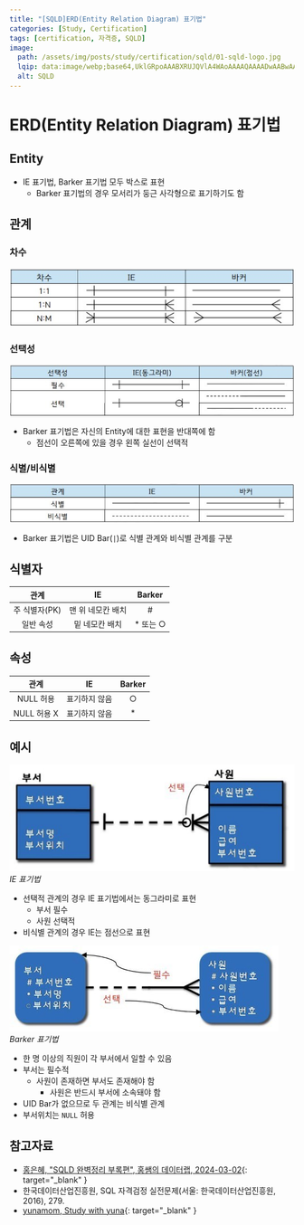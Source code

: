 ```yaml
---
title: "[SQLD]ERD(Entity Relation Diagram) 표기법"
categories: [Study, Certification]
tags: [certification, 자격증, SQLD]
image:
  path: /assets/img/posts/study/certification/sqld/01-sqld-logo.jpg
  lqip: data:image/webp;base64,UklGRpoAAABXRUJQVlA4WAoAAAAQAAAADwAABwAAQUxQSDIAAAARL0AmbZurmr57yyIiqE8oiG0bejIYEQTgqiDA9vqnsUSI6H+oAERp2HZ65qP/VIAWAFZQOCBCAAAA8AEAnQEqEAAIAAVAfCWkAALp8sF8rgRgAP7o9FDvMCkMde9PK7euH5M1m6VWoDXf2FkP3BqV0ZYbO6NA/VFIAAAA
  alt: SQLD
---
```


# ERD(Entity Relation Diagram) 표기법

## Entity

- IE 표기법, Barker 표기법 모두 박스로 표현
	+ Barker 표기법의 경우 모서리가 둥근 사각형으로 표기하기도 함

## 관계

### 차수

![01-relation-notation(1)](/assets/img/posts/study/certification/sqld/erd-notation/01-relation-notation(1).jpg)

### 선택성

![02-relation-notation(2)](/assets/img/posts/study/certification/sqld/erd-notation/02-relation-notation(2).jpg)

- Barker 표기법은 자신의 Entity에 대한 표현을 반대쪽에 함
	+ 점선이 오른쪽에 있을 경우 왼쪽 실선이 선택적

### 식별/비식별

![03-relation-notation(3)](/assets/img/posts/study/certification/sqld/erd-notation/03-relation-notation(3).jpg)

- Barker 표기법은 UID Bar(`|`)로 식별 관계와 비식별 관계를 구분

## 식별자

|        관계        |            IE              |   Barker    |
|:------------------:|:-----------------------:|:------------:|
|  주 식별자(PK)  |  맨 위 네모칸 배치  |       #       |
|    일반 속성     |    밑 네모칸 배치    |  * 또는 ○  |

## 속성

|       관계        |           IE          |  Barker  |
|:-----------------:|:-------------------:|:---------:|
|    NULL 허용   |  표기하지 않음  |     ○    |
|  NULL 허용 X  |  표기하지 않음  |      *     |

## 예시

![04-ex-ie-notation](/assets/img/posts/study/certification/sqld/erd-notation/04-ex-ie-notation.jpg)
*IE 표기법*

- 선택적 관계의 경우 IE 표기법에서는 동그라미로 표현
	+ 부서 필수
	+ 사원 선택적
- 비식별 관계의 경우 IE는 점선으로 표현

![05-ex-barker-notation](/assets/img/posts/study/certification/sqld/erd-notation/05-ex-barker-notation.jpg)
*Barker 표기법*

- 한 명 이상의 직원이 각 부서에서 일할 수 있음
- 부서는 필수적
	+ 사원이 존재하면 부서도 존재해야 함
		* 사원은 반드시 부서에 소속돼야 함
- UID Bar가 없으므로 두 관계는 비식별 관계
- 부서위치는 `NULL` 허용

## 참고자료

- [홍은혜, "SQLD 완벽정리 부록편", 홍쌤의 데이터랩, 2024-03-02](https://www.youtube.com/watch?v=ovGGaIGL2Ys&list=PLbflMVhwy2jPIAzArCK90mqFlTtndFigS&index=5){: target="_blank" }
- 한국데이터산업진흥원, SQL 자격검정 실전문제(서울: 한국데이터산업진흥원, 2016), 279.
- [yunamom, Study with yuna](https://yunamom.tistory.com/){: target="_blank" }